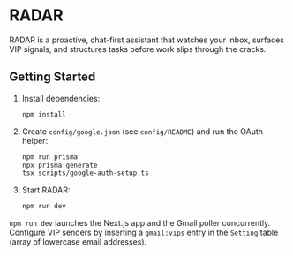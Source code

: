 # RADAR

RADAR is a proactive, chat-first assistant that watches your inbox, surfaces VIP signals, and structures tasks before work slips through the cracks.

## Getting Started

1. Install dependencies:
   ```bash
   npm install
   ```
2. Create `config/google.json` (see `config/README`) and run the OAuth helper:
   ```bash
   npm run prisma
   npx prisma generate
   tsx scripts/google-auth-setup.ts
   ```
3. Start RADAR:
   ```bash
   npm run dev
   ```

`npm run dev` launches the Next.js app and the Gmail poller concurrently. Configure VIP senders by inserting a `gmail:vips` entry in the `Setting` table (array of lowercase email addresses).
